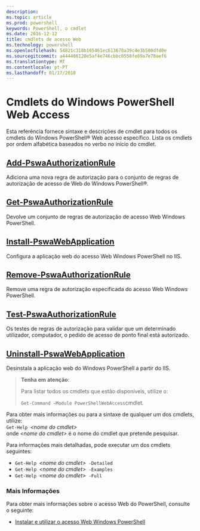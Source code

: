 ```yaml
---
description: 
ms.topic: article
ms.prod: powershell
keywords: PowerShell, o cmdlet
ms.date: 2016-12-12
title: cmdlets de acesso Web
ms.technology: powershell
ms.openlocfilehash: 54821c318b165461ec613678a39c4e3b500dfd0e
ms.sourcegitcommit: a444406120e5af4e746cbbc0558fe89a7e78aef6
ms.translationtype: MT
ms.contentlocale: pt-PT
ms.lasthandoff: 01/17/2018
---
```

# <a name="windows-powershell-web-access-cmdlets"></a>Cmdlets do Windows PowerShell Web Access

Esta referência fornece sintaxe e descrições de cmdlet para todos os cmdlets do Windows PowerShell® Web acesso específico. Lista os cmdlets por ordem alfabética baseados no verbo no início do cmdlet.

## <a name="add-pswaauthorizationruleadd-pswaauthorizationrulemd"></a>[Add-PswaAuthorizationRule](add-pswaauthorizationrule.md)

Adiciona uma nova regra de autorização para o conjunto de regras de autorização de acesso de Web do Windows PowerShell®.

## <a name="get-pswaauthorizationruleget-pswaauthorizationrulemd"></a>[Get-PswaAuthorizationRule](get-pswaauthorizationrule.md)

Devolve um conjunto de regras de autorização de acesso Web Windows PowerShell.

## <a name="install-pswawebapplicationinstall-pswawebapplicationmd"></a>[Install-PswaWebApplication](install-pswawebapplication.md)

Configura a aplicação web do acesso Web Windows PowerShell no IIS.

## <a name="remove-pswaauthorizationruleremove-pswaauthorizationrulemd"></a>[Remove-PswaAuthorizationRule](remove-pswaauthorizationrule.md)

Remove uma regra de autorização especificada do acesso Web Windows PowerShell.

## <a name="test-pswaauthorizationruletest-pswaauthorizationrulemd"></a>[Test-PswaAuthorizationRule](test-pswaauthorizationrule.md)

Os testes de regras de autorização para validar que um determinado utilizador, computador, o pedido de acesso de ponto final está autorizado.

## <a name="uninstall-pswawebapplicationuninstall-pswawebapplicationmd"></a>[Uninstall-PswaWebApplication](uninstall-pswawebapplication.md)

Desinstala a aplicação web do Windows PowerShell a partir do IIS.

>**Tenha em atenção**:
>
>Para listar todos os cmdlets que estão disponíveis, utilize o:
>
> `Get-Command –Module PowerShellWebAccess`cmdlet.

Para obter mais informações ou para a sintaxe de qualquer um dos cmdlets, utilize:  
`Get-Help `*&lt;nome do cmdlet&gt;*  
onde  *&lt;nome do cmdlet&gt;*  é o nome do cmdlet que pretende pesquisar.

Para informações mais detalhadas, pode executar um dos cmdlets seguintes:

- `Get-Help `*&lt;nome do cmdlet&gt;*` -Detailed`
- `Get-Help `*&lt;nome do cmdlet&gt;*` -Examples`
- `Get-Help `*&lt;nome do cmdlet&gt;*` -Full`

### <a name="more-information"></a>Mais Informações

Para obter mais informações sobre o acesso Web do PowerShell, consulte o seguinte:

- [Instalar e utilizar o acesso Web Windows PowerShell](../install-and-use-windows-powershell-web-access.md)

